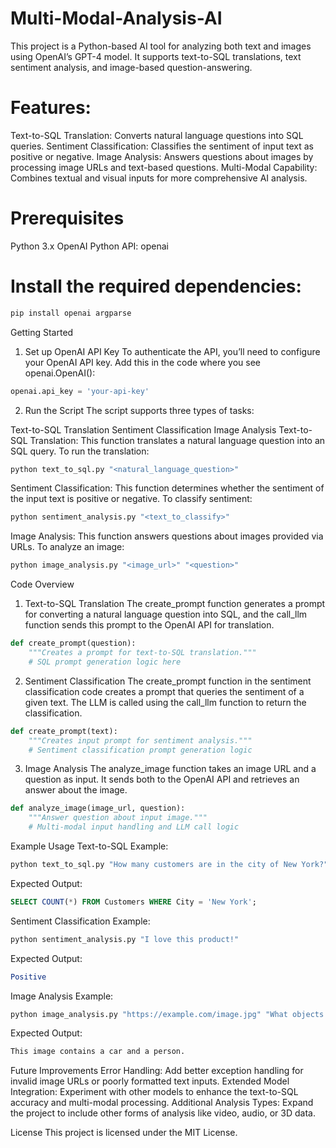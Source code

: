 # Multi-Modal-Analysis-AI

This project is a Python-based AI tool for analyzing both text and images using OpenAI’s GPT-4 model. It supports text-to-SQL translations, text sentiment analysis, and image-based question-answering.

# Features:
Text-to-SQL Translation: Converts natural language questions into SQL queries.
Sentiment Classification: Classifies the sentiment of input text as positive or negative.
Image Analysis: Answers questions about images by processing image URLs and text-based questions.
Multi-Modal Capability: Combines textual and visual inputs for more comprehensive AI analysis.

# Prerequisites
Python 3.x
OpenAI 
Python API: openai

# Install the required dependencies:
```bash
pip install openai argparse
```

Getting Started
1. Set up OpenAI API Key
To authenticate the API, you’ll need to configure your OpenAI API key. Add this in the code where you see openai.OpenAI():

```python
openai.api_key = 'your-api-key'
```
2. Run the Script
The script supports three types of tasks:

Text-to-SQL Translation
Sentiment Classification
Image Analysis
Text-to-SQL Translation:
This function translates a natural language question into an SQL query. To run the translation:

```bash
python text_to_sql.py "<natural_language_question>"
```

Sentiment Classification:
This function determines whether the sentiment of the input text is positive or negative. To classify sentiment:

```bash
python sentiment_analysis.py "<text_to_classify>"
```

Image Analysis:
This function answers questions about images provided via URLs. To analyze an image:

```bash
python image_analysis.py "<image_url>" "<question>"
```
Code Overview
1. Text-to-SQL Translation
The create_prompt function generates a prompt for converting a natural language question into SQL, and the call_llm function sends this prompt to the OpenAI API for translation.

```python
def create_prompt(question):
    """Creates a prompt for text-to-SQL translation."""
    # SQL prompt generation logic here
```
2. Sentiment Classification
The create_prompt function in the sentiment classification code creates a prompt that queries the sentiment of a given text. The LLM is called using the call_llm function to return the classification.
```python
def create_prompt(text):
    """Creates input prompt for sentiment analysis."""
    # Sentiment classification prompt generation logic
```

3. Image Analysis
The analyze_image function takes an image URL and a question as input. It sends both to the OpenAI API and retrieves an answer about the image.
```python
def analyze_image(image_url, question):
    """Answer question about input image."""
    # Multi-modal input handling and LLM call logic
```

Example Usage
Text-to-SQL Example:
```bash
python text_to_sql.py "How many customers are in the city of New York?"
```
Expected Output:
```sql
SELECT COUNT(*) FROM Customers WHERE City = 'New York';
```

Sentiment Classification Example:
```bash
python sentiment_analysis.py "I love this product!"
```
Expected Output:
```mathematica
Positive
```

Image Analysis Example:
```bash
python image_analysis.py "https://example.com/image.jpg" "What objects are in this image?"
```
Expected Output:
```css
This image contains a car and a person.
```

Future Improvements
Error Handling: Add better exception handling for invalid image URLs or poorly formatted text inputs.
Extended Model Integration: Experiment with other models to enhance the text-to-SQL accuracy and multi-modal processing.
Additional Analysis Types: Expand the project to include other forms of analysis like video, audio, or 3D data.

License
This project is licensed under the MIT License.
